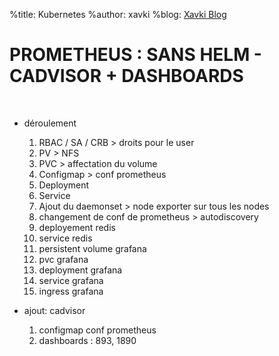 %title: Kubernetes 
%author: xavki
%blog: [Xavki Blog](https://xavki.blog)

# PROMETHEUS : SANS HELM - CADVISOR + DASHBOARDS


<br>

* déroulement
	1. RBAC / SA / CRB > droits pour le user
	2. PV > NFS
	3. PVC > affectation du volume
	4. Configmap > conf prometheus
	5. Deployment
	6. Service
	7. Ajout du daemonset > node exporter sur tous les nodes
	8. changement de conf de prometheus > autodiscovery
	9. deployement redis
	10. service redis
	11. persistent volume grafana
	12. pvc grafana
	13. deployment grafana
	14. service grafana
	15. ingress grafana

* ajout: cadvisor
	1. configmap conf prometheus
	2. dashboards : 893, 1890 
